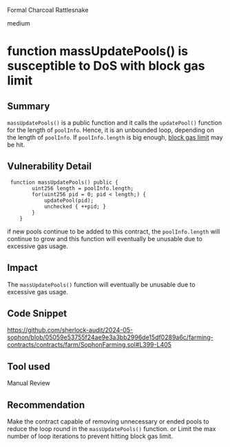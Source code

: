Formal Charcoal Rattlesnake

medium

# function massUpdatePools() is susceptible to DoS with block gas limit

## Summary

`massUpdatePools()` is a public function and it calls the `updatePool()` function for the length of `poolInfo`. Hence, it is an unbounded loop, depending on the length of `poolInfo`. If `poolInfo.length` is big enough, [block gas limit](https://consensys.github.io/smart-contract-best-practices/attacks/denial-of-service/#dos-with-block-gas-limit) may be hit.

## Vulnerability Detail

```solidity
 function massUpdatePools() public {
        uint256 length = poolInfo.length;
        for(uint256 pid = 0; pid < length;) {
            updatePool(pid);
            unchecked { ++pid; }
        }
    }
```
if new pools continue to be added to this contract, the `poolInfo.length` will continue to grow and this function will eventually be unusable due to excessive gas usage.

## Impact

The `massUpdatePools()` function will eventually be unusable due to excessive gas usage.

## Code Snippet

https://github.com/sherlock-audit/2024-05-sophon/blob/05059e53755f24ae9e3a3bb2996de15df0289a6c/farming-contracts/contracts/farm/SophonFarming.sol#L399-L405

## Tool used

Manual Review

## Recommendation

Make the contract capable of removing unnecessary or ended pools to reduce the loop round in the `massUpdatePools()` function. or
Limit the max number of loop iterations to prevent hitting block gas limit.
